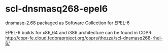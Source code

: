 scl-dnsmasq268-epel6
====================

dnsmasq-2.68 packaged as Software Collection for EPEL-6

EPEL-6 builds for x86_64 and i386 architecture can be found in COPR:
 http://copr-fe.cloud.fedoraproject.org/coprs/thozza/scl-dnsmasq268-rhel-6/
